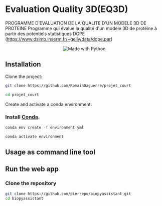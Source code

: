 # Evaluation Quality 3D(EQ3D)

PROGRAMME D’EVALUATION DE LA QUALITE D’UN MODELE 3D DE
PROTEINE
Programme qui évalue la qualité d'un modèle 3D de protéine à partir des potentiels statistiques DOPE (https://www.dsimb.inserm.fr/~gelly/data/dope.par)

<p align="center">
    <img alt="Made with Python" src="https://img.shields.io/badge/Made%20with-Python-1f425f.svg?color=%23539fc9">
</p>

## Installation

Clone the project:

```bash
git clone https://github.com/RomainDaguerre/projet_court
```

```bash
cd projet_court
```

Create and activate a conda environment:

### Install [Conda](https://docs.conda.io/projects/conda/en/latest/user-guide/install/index.html).

```bash
conda env create -f environment.yml
```
```bash
conda activate environment
```

## Usage as command line tool



## Run the web app





### Clone the repository

```bash
git clone https://github.com/pierrepo/biopyassistant.git
cd biopyassistant
```
